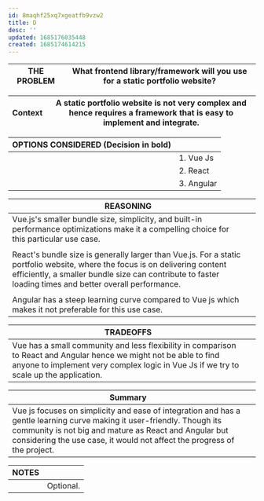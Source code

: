 ```yaml
---
id: 8maqhf25xq7xgeatfb9vzw2
title: D
desc: ''
updated: 1685176035448
created: 1685174614215
---
```



| **THE PROBLEM**                                          | What frontend library/framework will you use for a static portfolio website? |
|----------------------------------------------------------|------------------------------------------------------------------------------|

| **Context**                                              | A static portfolio website is not very complex and hence requires a framework that is easy to implement and integrate. |
|----------------------------------------------------------|------------------------------------------------------------------------------|

| **OPTIONS CONSIDERED (Decision in bold)** |                                                                            |
|-------------------------------------------|------------------------------------------------------------------------------|
|                                           | 1. Vue Js                                                                     |
|                                           | 2. React                                                                      |
|                                           | 3. Angular                                                                    |

| **REASONING**                                                                                                                   |                                                                            |
|--------------------------------------------------------------------------------------------------------------------------------|------------------------------------------------------------------------------|
| Vue.js's smaller bundle size, simplicity, and built-in performance optimizations make it a compelling choice for this particular use case. |                                                                            |
|                                                                                                                                |                                                                            |
| React's bundle size is generally larger than Vue.js. For a static portfolio website, where the focus is on delivering content efficiently, a smaller bundle size can contribute to faster loading times and better overall performance.                                                                                                                                         |                                                                            |
|                                                                                                                                |                                                                            |
| Angular has a steep learning curve compared to Vue js which makes it not preferable for this use case.                           |                                                                            |

| **TRADEOFFS**                                                                                                                                    |                                                                            |
|------------------------------------------------------------------------------------------------------------------------------------------------|------------------------------------------------------------------------------|
| Vue has a small community and less flexibility in comparison to React and Angular hence we might not be able to find anyone to implement very complex logic in Vue Js if we try to scale up the application. |                                                                            |

| **Summary**                                                                                                                                       |                                                                            |
|--------------------------------------------------------------------------------------------------------------------------------------------------|------------------------------------------------------------------------------|
| Vue js focuses on simplicity and ease of integration and has a gentle learning curve making it user-friendly. Though its community is not big and mature as React and Angular but considering the use case, it would not affect the progress of the project.                                                                                                                                         |                                                                            |

| **NOTES** |                                                                                                                                               |
|-----------|-----------------------------------------------------------------------------------------------------------------------------------------------|
|           | Optional.                                                                                                                                     |
